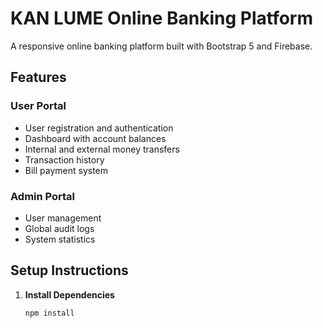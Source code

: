 # KAN LUME Online Banking Platform

A responsive online banking platform built with Bootstrap 5 and Firebase.

## Features

### User Portal
- User registration and authentication
- Dashboard with account balances
- Internal and external money transfers
- Transaction history
- Bill payment system

### Admin Portal
- User management
- Global audit logs
- System statistics

## Setup Instructions

1. **Install Dependencies**
   ```bash
   npm install
